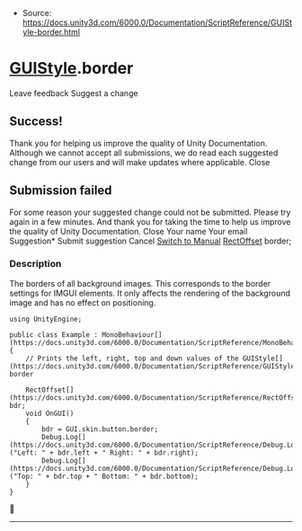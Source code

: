 * Source: https://docs.unity3d.com/6000.0/Documentation/ScriptReference/GUIStyle-border.html

#  [GUIStyle](https://docs.unity3d.com/6000.0/Documentation/ScriptReference/GUIStyle.html).border
Leave feedback
Suggest a change
## Success!
Thank you for helping us improve the quality of Unity Documentation. Although we cannot accept all submissions, we do read each suggested change from our users and will make updates where applicable.
Close
## Submission failed
For some reason your suggested change could not be submitted. Please <a>try again</a> in a few minutes. And thank you for taking the time to help us improve the quality of Unity Documentation.
Close
Your name Your email Suggestion* Submit suggestion
Cancel
[Switch to Manual](https://docs.unity3d.com/6000.0/Documentation/Manual/class-GUIStyle.html "Go to GUIStyle Component in the Manual")
[RectOffset](https://docs.unity3d.com/6000.0/Documentation/ScriptReference/RectOffset.html) border; 
### Description
The borders of all background images.
This corresponds to the border settings for IMGUI elements. It only affects the rendering of the background image and has no effect on positioning.
```
using UnityEngine;  
  
public class Example : MonoBehaviour[](https://docs.unity3d.com/6000.0/Documentation/ScriptReference/MonoBehaviour.html)
{
    // Prints the left, right, top and down values of the GUIStyle[](https://docs.unity3d.com/6000.0/Documentation/ScriptReference/GUIStyle.html) border  
  
    RectOffset[](https://docs.unity3d.com/6000.0/Documentation/ScriptReference/RectOffset.html) bdr;
    void OnGUI()
    {
        bdr = GUI.skin.button.border;
        Debug.Log[](https://docs.unity3d.com/6000.0/Documentation/ScriptReference/Debug.Log.html)("Left: " + bdr.left + " Right: " + bdr.right);
        Debug.Log[](https://docs.unity3d.com/6000.0/Documentation/ScriptReference/Debug.Log.html)("Top: " + bdr.top + " Bottom: " + bdr.bottom);
    }
}

```

* * *
